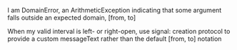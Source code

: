 I am DomainError, an ArithmeticException indicating that some argument falls outside an expected domain, [from, to]

When my valid interval is left- or right-open, use signal: creation protocol to provide a custom messageText rather than the default [from, to] notation